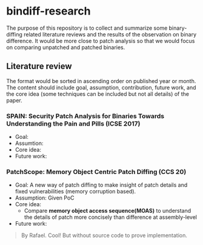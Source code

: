 # bindiff-research
The purpose of this repository is to collect and summarize some binary-diffing related literature reviews and the results of the observation on binary difference. It would be more close to patch analysis so that we would focus on comparing unpatched and patched binaries.

## Literature review
The format would be sorted in ascending order on published year or month. The content should include goal, assumption, contribution, future work, and the core idea (some techniques can be included but not all details) of the paper.

### SPAIN: Security Patch Analysis for Binaries Towards Understanding the Pain and Pills (ICSE 2017)
* Goal:  
* Assumtion:  
* Core idea:  
* Future work:  

### PatchScope: Memory Object Centric Patch Diffing (CCS 20)
* Goal: A new way of patch diffing to make insight of patch details and fixed vulnerabilities (memory corruption based).  
* Assumption: Given PoC  
* Core idea:
  * Compare **memory object access sequence(MOAS)** to understand the details of patch more concisely than difference at assembly-level  
* Future work:  

> By Rafael. Cool! But without source code to prove implementation.
